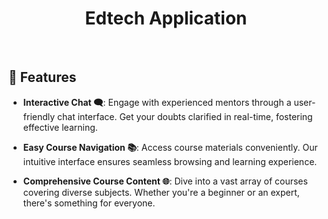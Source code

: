 <h1 align="center">
  Edtech Application
</h1>

<br>

## 🚀 Features

- **Interactive Chat 🗨️**: Engage with experienced mentors through a user-friendly chat interface. Get your doubts clarified in real-time, fostering effective learning.
  
- **Easy Course Navigation 📚**: Access course materials conveniently. Our intuitive interface ensures seamless browsing and learning experience.

- **Comprehensive Course Content 🌐**: Dive into a vast array of courses covering diverse subjects. Whether you're a beginner or an expert, there's something for everyone.

